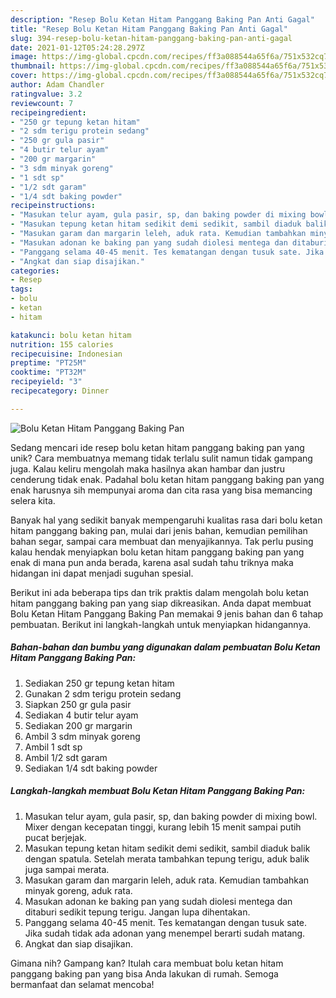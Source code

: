 ```yaml
---
description: "Resep Bolu Ketan Hitam Panggang Baking Pan Anti Gagal"
title: "Resep Bolu Ketan Hitam Panggang Baking Pan Anti Gagal"
slug: 394-resep-bolu-ketan-hitam-panggang-baking-pan-anti-gagal
date: 2021-01-12T05:24:28.297Z
image: https://img-global.cpcdn.com/recipes/ff3a088544a65f6a/751x532cq70/bolu-ketan-hitam-panggang-baking-pan-foto-resep-utama.jpg
thumbnail: https://img-global.cpcdn.com/recipes/ff3a088544a65f6a/751x532cq70/bolu-ketan-hitam-panggang-baking-pan-foto-resep-utama.jpg
cover: https://img-global.cpcdn.com/recipes/ff3a088544a65f6a/751x532cq70/bolu-ketan-hitam-panggang-baking-pan-foto-resep-utama.jpg
author: Adam Chandler
ratingvalue: 3.2
reviewcount: 7
recipeingredient:
- "250 gr tepung ketan hitam"
- "2 sdm terigu protein sedang"
- "250 gr gula pasir"
- "4 butir telur ayam"
- "200 gr margarin"
- "3 sdm minyak goreng"
- "1 sdt sp"
- "1/2 sdt garam"
- "1/4 sdt baking powder"
recipeinstructions:
- "Masukan telur ayam, gula pasir, sp, dan baking powder di mixing bowl. Mixer dengan kecepatan tinggi, kurang lebih 15 menit sampai putih pucat berjejak."
- "Masukan tepung ketan hitam sedikit demi sedikit, sambil diaduk balik dengan spatula. Setelah merata tambahkan tepung terigu, aduk balik juga sampai merata."
- "Masukan garam dan margarin leleh, aduk rata. Kemudian tambahkan minyak goreng, aduk rata."
- "Masukan adonan ke baking pan yang sudah diolesi mentega dan ditaburi sedikit tepung terigu. Jangan lupa dihentakan."
- "Panggang selama 40-45 menit. Tes kematangan dengan tusuk sate. Jika sudah tidak ada adonan yang menempel berarti sudah matang."
- "Angkat dan siap disajikan."
categories:
- Resep
tags:
- bolu
- ketan
- hitam

katakunci: bolu ketan hitam 
nutrition: 155 calories
recipecuisine: Indonesian
preptime: "PT25M"
cooktime: "PT32M"
recipeyield: "3"
recipecategory: Dinner

---
```



![Bolu Ketan Hitam Panggang Baking Pan](https://img-global.cpcdn.com/recipes/ff3a088544a65f6a/751x532cq70/bolu-ketan-hitam-panggang-baking-pan-foto-resep-utama.jpg)

Sedang mencari ide resep bolu ketan hitam panggang baking pan yang unik? Cara membuatnya memang tidak terlalu sulit namun tidak gampang juga. Kalau keliru mengolah maka hasilnya akan hambar dan justru cenderung tidak enak. Padahal bolu ketan hitam panggang baking pan yang enak harusnya sih mempunyai aroma dan cita rasa yang bisa memancing selera kita.

Banyak hal yang sedikit banyak mempengaruhi kualitas rasa dari bolu ketan hitam panggang baking pan, mulai dari jenis bahan, kemudian pemilihan bahan segar, sampai cara membuat dan menyajikannya. Tak perlu pusing kalau hendak menyiapkan bolu ketan hitam panggang baking pan yang enak di mana pun anda berada, karena asal sudah tahu triknya maka hidangan ini dapat menjadi suguhan spesial.




Berikut ini ada beberapa tips dan trik praktis dalam mengolah bolu ketan hitam panggang baking pan yang siap dikreasikan. Anda dapat membuat Bolu Ketan Hitam Panggang Baking Pan memakai 9 jenis bahan dan 6 tahap pembuatan. Berikut ini langkah-langkah untuk menyiapkan hidangannya.

<!--inarticleads1-->

##### Bahan-bahan dan bumbu yang digunakan dalam pembuatan Bolu Ketan Hitam Panggang Baking Pan:

1. Sediakan 250 gr tepung ketan hitam
1. Gunakan 2 sdm terigu protein sedang
1. Siapkan 250 gr gula pasir
1. Sediakan 4 butir telur ayam
1. Sediakan 200 gr margarin
1. Ambil 3 sdm minyak goreng
1. Ambil 1 sdt sp
1. Ambil 1/2 sdt garam
1. Sediakan 1/4 sdt baking powder




<!--inarticleads2-->

##### Langkah-langkah membuat Bolu Ketan Hitam Panggang Baking Pan:

1. Masukan telur ayam, gula pasir, sp, dan baking powder di mixing bowl. Mixer dengan kecepatan tinggi, kurang lebih 15 menit sampai putih pucat berjejak.
1. Masukan tepung ketan hitam sedikit demi sedikit, sambil diaduk balik dengan spatula. Setelah merata tambahkan tepung terigu, aduk balik juga sampai merata.
1. Masukan garam dan margarin leleh, aduk rata. Kemudian tambahkan minyak goreng, aduk rata.
1. Masukan adonan ke baking pan yang sudah diolesi mentega dan ditaburi sedikit tepung terigu. Jangan lupa dihentakan.
1. Panggang selama 40-45 menit. Tes kematangan dengan tusuk sate. Jika sudah tidak ada adonan yang menempel berarti sudah matang.
1. Angkat dan siap disajikan.




Gimana nih? Gampang kan? Itulah cara membuat bolu ketan hitam panggang baking pan yang bisa Anda lakukan di rumah. Semoga bermanfaat dan selamat mencoba!

